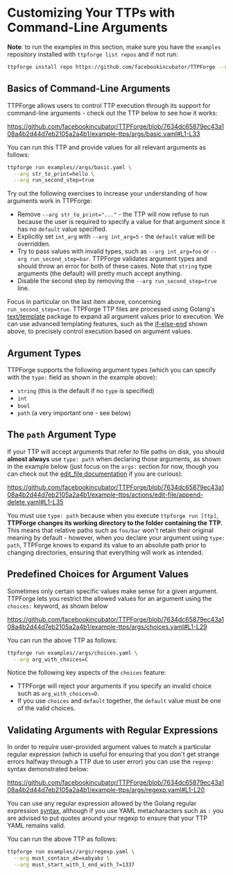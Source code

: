 # Customizing Your TTPs with Command-Line Arguments

**Note**: to run the examples in this section, make sure you have the `examples`
repository installed with `ttpforge list repos` and if not run:

```bash
ttpforge install repo https://github.com/facebookincubator/TTPForge --name examples
```

## Basics of Command-Line Arguments

TTPForge allows users to control TTP execution through its support for
command-line arguments - check out the TTP below to see how it works:

https://github.com/facebookincubator/TTPForge/blob/7634dc65879ec43a108a4b2d44d7eb2105a2a4b1/example-ttps/args/basic.yaml#L1-L33

You can run this TTP and provide values for all relevant arguments as follows:

```bash
ttpforge run examples//args/basic.yaml \
  --arg str_to_print=hello \
  --arg run_second_step=true
```

Try out the following exercises to increase your understanding of how arguments
work in TTPForge:

- Remove `--arg str_to_print="..."` - the TTP will now refuse to run because the
  user is required to specify a value for that argument since it has no
  `default` value specified.
- Explicitly set `int_arg` with `--arg int_arg=5` - the `default` value will be
  overridden.
- Try to pass values with invalid types, such as `--arg int_arg=foo` or
  `--arg run_second_step=bar`. TTPForge validates argument types and should
  throw an error for both of these cases. Note that `string` type arguments (the
  default) will pretty much accept anything.
- Disable the second step by removing the `--arg run_second_step=true` line.

Focus in particular on the last item above, concerning `run_second_step=true`.
TTPForge TTP files are processed using Golang's
[text/template](https://pkg.go.dev/text/template) package to expand all argument
values prior to execution. We can use advanced templating features, such as the
[if-else-end](https://pkg.go.dev/text/template#hdr-Actions) shown above, to
precisely control execution based on argument values.

## Argument Types

TTPForge supports the following argument types (which you can specify with the
`type:` field as shown in the example above):

- `string` (this is the default if no `type` is specified)
- `int`
- `bool`
- `path` (a very important one - see below)

## The `path` Argument Type

If your TTP will accept arguments that refer to file paths on disk, you should
**almost always** use `type: path` when declaring those arguments, as shown in
the example below (just focus on the `args:` section for now, though you can
check out the [edit_file documentation](actions/edit_file.md) if you are
curious):

https://github.com/facebookincubator/TTPForge/blob/7634dc65879ec43a108a4b2d44d7eb2105a2a4b1/example-ttps/actions/edit-file/append-delete.yaml#L1-L35

You must use `type: path` because when you execute `ttpforge run [ttp]`,
**TTPForge changes its working directory to the folder containing the TTP.**
This means that relative paths such as `foo/bar` won't retain their original
meaning by default - however, when you declare your argument using `type: path`,
TTPForge knows to expand its value to an absolute path prior to changing
directories, ensuring that everything will work as intended.

## Predefined Choices for Argument Values

Sometimes only certain specific values make sense for a given argument. TTPForge
lets you restrict the allowed values for an argument using the `choices:`
keyword, as shown below

https://github.com/facebookincubator/TTPForge/blob/7634dc65879ec43a108a4b2d44d7eb2105a2a4b1/example-ttps/args/choices.yaml#L1-L29

You can run the above TTP as follows:

```bash
ttpforge run examples//args/choices.yaml \
  --arg arg_with_choices=C
```

Notice the following key aspects of the `choices` feature:

- TTPForge will reject your arguments if you specify an invalid choice such as
  `arg_with_choices=D`.
- If you use `choices` and `default` together, the `default` value must be one
  of the valid choices.

## Validating Arguments with Regular Expressions

In order to require user-provided argument values to match a particular regular
expression (which is useful for ensuring that you don't get strange errors
halfway through a TTP due to user error) you can use the `regexp:` syntax
demonstrated below:

https://github.com/facebookincubator/TTPForge/blob/7634dc65879ec43a108a4b2d44d7eb2105a2a4b1/example-ttps/args/regexp.yaml#L1-L20

You can use any regular expression allowed by the Golang regular expression
[syntax](https://pkg.go.dev/regexp), although if you use YAML metacharacters
such as `:` you are advised to put quotes around your regexp to ensure that your
TTP YAML remains valid.

You can run the above TTP as follows:

```bash
ttpforge run examples//args/regexp.yaml \
  --arg must_contain_ab=xabyabz \
  --arg must_start_with_1_end_with_7=1337
```
